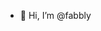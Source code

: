- 👋 Hi, I’m @fabbly


<!---
fabbly/fabbly is a ✨ special ✨ repository because its `README.md` (this file) appears on your GitHub profile.
You can click the Preview link to take a look at your changes.
--->

